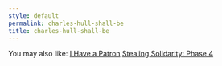 ```yaml
---
style: default
permalink: charles-hull-shall-be
title: charles-hull-shall-be
---
```

You may also like:
[I Have a Patron](http://scp-wiki.net/i-have-a-patron)
[Stealing Solidarity: Phase 4](http://scp-wiki.net/stealingsolidarityphase4)